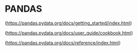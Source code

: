 # PANDAS

(https://pandas.pydata.org/docs/getting_started/index.html)

(https://pandas.pydata.org/docs/user_guide/cookbook.html)

(https://pandas.pydata.org/docs/reference/index.html)
